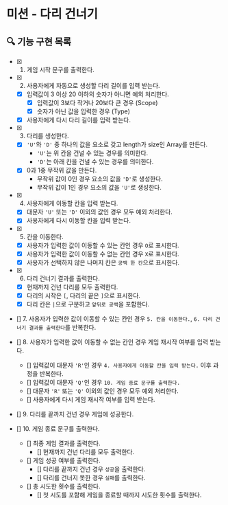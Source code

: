 # 미션 - 다리 건너기

## 🔍 기능 구현 목록

- [x] 1. 게임 시작 문구를 출력한다.
- [x] 2. 사용자에게 자동으로 생성할 다리 길이를 입력 받는다.

  - [x] 입력값이 3 이상 20 이하의 숫자가 아니면 예외 처리한다.
    - [x] 입력값이 3보다 작거나 20보다 큰 경우 (Scope)
    - [x] 숫자가 아닌 값을 입력한 경우 (Type)
  - [x] 사용자에게 다시 다리 길이를 입력 받는다.

- [x] 3. 다리를 생성한다.

  - [x] `'U'`와 `'D'` 중 하나의 값을 요소로 갖고 length가 size인 Array를 만든다.
    - `'U'`는 위 칸을 건널 수 있는 경우를 의미한다.
    - `'D'`는 아래 칸을 건널 수 있는 경우를 의미한다.
  - [x] 0과 1중 무작위 값을 만든다.
    - 무작위 값이 0인 경우 요소의 값을 `'D'`로 생성한다.
    - 무작위 값이 1인 경우 요소의 값을 `'U'`로 생성한다.

- [x] 4. 사용자에게 이동할 칸을 입력 받는다.

  - [x] 대문자 `'U'` 또는 `'D'` 이외의 값인 경우 모두 예외 처리한다.
  - [x] 사용자에게 다시 이동할 칸을 입력 받는다.

- [x] 5. 칸을 이동한다.

  - [x] 사용자가 입력한 값이 이동할 수 있는 칸인 경우 `O`로 표시한다.
  - [x] 사용자가 입력한 값이 이동할 수 없는 칸인 경우 `X`로 표시한다.
  - [x] 사용자가 선택하지 않은 나머지 칸은 `공백 한 칸`으로 표시한다.

- [x] 6. 다리 건너기 결과를 출력한다.

  - [x] 현재까지 건넌 다리를 모두 출력한다.
  - [x] 다리의 시작은 `[`, 다리의 끝은 `]`으로 표시한다.
  - [x] 다리 칸은 `|`으로 구분하고 `앞뒤로 공백`을 포함한다.

- [] 7. 사용자가 입력한 값이 이동할 수 있는 칸인 경우 `5. 칸을 이동한다.`, `6. 다리 건너기 결과를 출력한다`를 반복한다.

- [] 8. 사용자가 입력한 값이 이동할 수 없는 칸인 경우 게임 재시작 여부를 입력 받는다.

  - [] 입력값이 대문자 `'R'`인 경우 `4. 사용자에게 이동할 칸을 입력 받는다.` 이후 과정을 반복한다.
  - [] 입력값이 대문자 `'Q'`인 경우 `10. 게임 종료 문구를 출력한다.`
  - [] 대문자 `'R'` 또는 `'Q'` 이외의 값인 경우 모두 예외 처리한다.
  - [] 사용자에게 다시 게임 재시작 여부를 입력 받는다.

- [] 9. 다리를 끝까지 건넌 경우 게임에 성공한다.
- [] 10. 게임 종료 문구를 출력한다.
  - [] 최종 게임 결과를 출력한다.
    - [] 현재까지 건넌 다리를 모두 출력한다.
  - [] 게임 성공 여부를 출력한다.
    - [] 다리를 끝까지 건넌 경우 `성공`을 출력한다.
    - [] 다리를 건너지 못한 경우 `실패`를 출력한다.
  - [] 총 시도한 횟수를 출력한다.
    - [] 첫 시도를 포함해 게임을 종료할 때까지 시도한 횟수를 출력한다.

